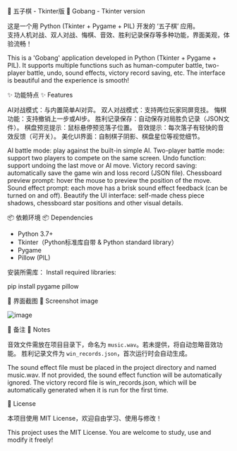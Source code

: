 🎯 五子棋 - Tkinter版 
🎯 Gobang - Tkinter version 

这是一个用 Python (Tkinter + Pygame + PIL) 开发的 ‘五子棋’ 应用。  
支持人机对战、双人对战、悔棋、音效、胜利记录保存等多种功能，界面美观，体验流畅！

This is a 'Gobang' application developed in Python (Tkinter + Pygame + PIL).
It supports multiple functions such as human-computer battle, two-player battle, undo, sound effects, victory record saving, etc. 
The interface is beautiful and the experience is smooth!

✨ 功能特点
✨ Features

AI对战模式：与内置简单AI对弈。
双人对战模式：支持两位玩家同屏竞技。
悔棋功能：支持撤销上一步或AI步。
胜利记录保存：自动保存对局胜负记录（JSON文件）。
棋盘预览提示：鼠标悬停预览落子位置。
音效提示：每次落子有轻快的音效反馈（可开关）。
美化UI界面：自制棋子阴影、棋盘星位等视觉细节。

AI battle mode: play against the built-in simple AI. 
Two-player battle mode: support two players to compete on the same screen. 
Undo function: support undoing the last move or AI move. 
Victory record saving: automatically save the game win and loss record (JSON file). 
Chessboard preview prompt: hover the mouse to preview the position of the move. 
Sound effect prompt: each move has a brisk sound effect feedback (can be turned on and off). 
Beautify the UI interface: self-made chess piece shadows, chessboard star positions and other visual details.

📦 依赖环境
📦 Dependencies

- Python 3.7+
- Tkinter（Python标准库自带 & Python standard library）
- Pygame
- Pillow (PIL)

安装所需库：
Install required libraries:

pip install pygame pillow

📸 界面截图
📸 Screenshot image

![image](https://github.com/user-attachments/assets/8a9a0b76-2c54-461e-8093-9ec285ac61b7)

📝 备注
📝 Notes

音效文件需放在项目目录下，命名为 `music.wav`。若未提供，将自动忽略音效功能。
胜利记录文件为 `win_records.json`，首次运行时会自动生成。

The sound effect file must be placed in the project directory and named music.wav. 
If not provided, the sound effect function will be automatically ignored. 
The victory record file is win_records.json, which will be automatically generated when it is run for the first time.

📜 License

本项目使用 MIT License，欢迎自由学习、使用与修改！

This project uses the MIT License. You are welcome to study, use and modify it freely!
